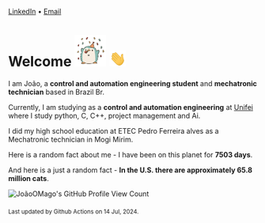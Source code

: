 [LinkedIn](https://www.linkedin.com/in/joão-pedro-gozzoli-b95641301/) &bull;
[Email](joaopedrogozzoli@gmail.com)

# Welcome <img src="happy.gif" height="64px" /> <img src="wave.gif" height="32px" />

I am João, a  **control and automation engineering student** and **mechatronic technician** based in Brazil Br.

Currently, I am studying as a **control and automation engineering** at [Unifei](https://unifei.edu.br) where I study python, C, C++, project management and Ai.

I did my high school education at ETEC Pedro Ferreira alves as a Mechatronic technician in Mogi Mirim.

Here is a random fact about me - I have been on this planet for **7503 days**.

And here is a just a random fact -  **In the U.S. there are approximately 65.8 million cats**.

![JoãoOMago's GitHub Profile View Count](https://komarev.com/ghpvc/?username=JoaoOMago)

<sub>Last updated by Github Actions on 14 Jul, 2024.</sub>
